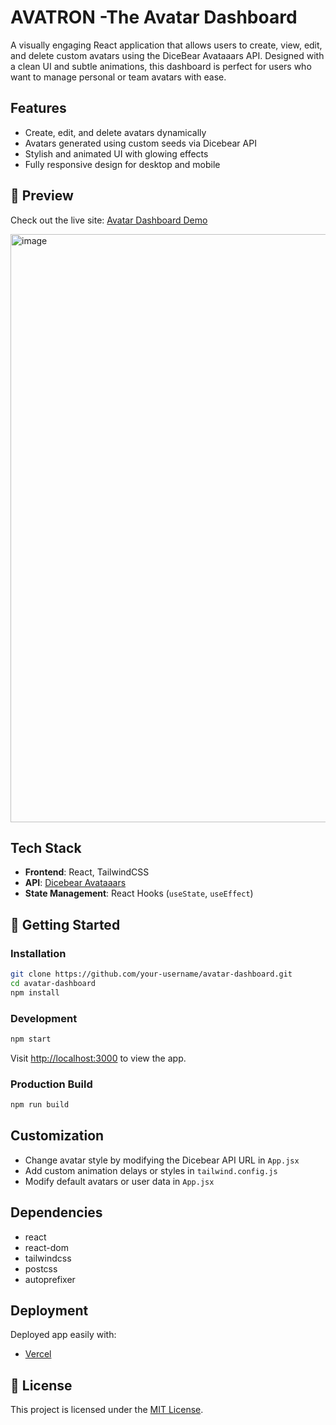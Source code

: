 # AVATRON -The Avatar Dashboard

A visually engaging React application that allows users to create, view, edit, and delete custom avatars using the DiceBear Avataaars API. Designed with a clean UI and subtle animations, this dashboard is perfect for users who want to manage personal or team avatars with ease.


## Features

-  Create, edit, and delete avatars dynamically
-  Avatars generated using custom seeds via Dicebear API
-  Stylish and animated UI with glowing effects
-  Fully responsive design for desktop and mobile


## 📸 Preview

Check out the live site: [Avatar Dashboard Demo](https://avatron-coral.vercel.app/)

<img width="941" alt="image" src="https://github.com/user-attachments/assets/09e1dd68-b81f-4e19-b3cb-8a924bfd5acc" />


## Tech Stack

- **Frontend**: React, TailwindCSS
- **API**: [Dicebear Avataaars](https://www.dicebear.com/styles/avataaars/)
- **State Management**: React Hooks (`useState`, `useEffect`)


## 🚀 Getting Started

### Installation

```bash
git clone https://github.com/your-username/avatar-dashboard.git
cd avatar-dashboard
npm install
```

### Development

```bash
npm start
```

Visit [http://localhost:3000](http://localhost:3000) to view the app.

### Production Build

```bash
npm run build
```


##  Customization

- Change avatar style by modifying the Dicebear API URL in `App.jsx`
-  Add custom animation delays or styles in `tailwind.config.js`
-  Modify default avatars or user data in `App.jsx`


## Dependencies

- react
- react-dom
- tailwindcss
- postcss
- autoprefixer


##  Deployment

Deployed  app easily with:

- [Vercel](https://vercel.com/)

## 📄 License

This project is licensed under the [MIT License](LICENSE).



